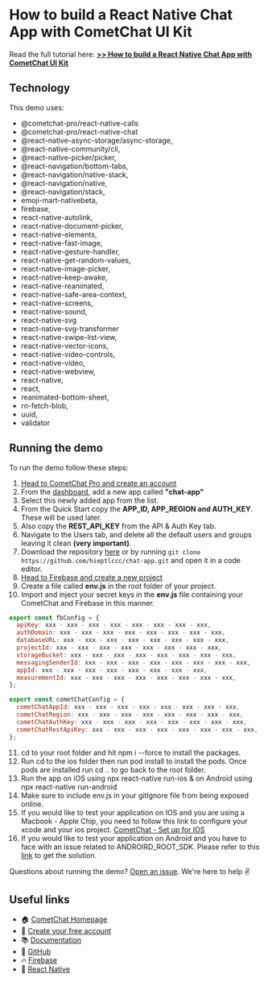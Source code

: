 # How to build a React Native Chat App with CometChat UI Kit

Read the full tutorial here: [**>> How to build a React Native Chat App with CometChat UI Kit**](https://www.cometchat.com/tutorials/#)

## Technology

This demo uses:

- @cometchat-pro/react-native-calls
- @cometchat-pro/react-native-chat
- @react-native-async-storage/async-storage,
- @react-native-community/cli,
- @react-native-picker/picker,
- @react-navigation/bottom-tabs,
- @react-navigation/native-stack,
- @react-navigation/native,
- @react-navigation/stack,
- emoji-mart-nativebeta,
- firebase,
- react-native-autolink,
- react-native-document-picker,
- react-native-elements,
- react-native-fast-image,
- react-native-gesture-handler,
- react-native-get-random-values,
- react-native-image-picker,
- react-native-keep-awake,
- react-native-reanimated,
- react-native-safe-area-context,
- react-native-screens,
- react-native-sound,
- react-native-svg
- react-native-svg-transformer
- react-native-swipe-list-view,
- react-native-vector-icons,
- react-native-video-controls,
- react-native-video,
- react-native-webview,
- react-native,
- react,
- reanimated-bottom-sheet,
- rn-fetch-blob,
- uuid,
- validator

## Running the demo

To run the demo follow these steps:

1. [Head to CometChat Pro and create an account](https://app.cometchat.com/signup)
2. From the [dashboard](https://app.cometchat.com/apps), add a new app called **"chat-app"**
3. Select this newly added app from the list.
4. From the Quick Start copy the **APP_ID, APP_REGION and AUTH_KEY**. These will be used later.
5. Also copy the **REST_API_KEY** from the API & Auth Key tab.
6. Navigate to the Users tab, and delete all the default users and groups leaving it clean **(very important)**.
7. Download the repository [here](https://github.com/hieptlccc/chat-app/archive/main.zip) or by running `git clone https://github.com/hieptlccc/chat-app.git` and open it in a code editor.
8. [Head to Firebase and create a new project](https://console.firebase.google.com)
9. Create a file called **env.js** in the root folder of your project.
10. Import and inject your secret keys in the **env.js** file containing your CometChat and Firebase in this manner.

```js
export const fbConfig = {
  apiKey: xxx - xxx - xxx - xxx - xxx - xxx - xxx - xxx,
  authDomain: xxx - xxx - xxx - xxx - xxx - xxx - xxx - xxx,
  databaseURL: xxx - xxx - xxx - xxx - xxx - xxx - xxx - xxx,
  projectId: xxx - xxx - xxx - xxx - xxx - xxx - xxx - xxx,
  storageBucket: xxx - xxx - xxx - xxx - xxx - xxx - xxx - xxx,
  messagingSenderId: xxx - xxx - xxx - xxx - xxx - xxx - xxx - xxx,
  appId: xxx - xxx - xxx - xxx - xxx - xxx - xxx - xxx,
  measurementId: xxx - xxx - xxx - xxx - xxx - xxx - xxx - xxx,
};

export const cometChatConfig = {
  cometChatAppId: xxx - xxx - xxx - xxx - xxx - xxx - xxx - xxx,
  cometChatRegion: xxx - xxx - xxx - xxx - xxx - xxx - xxx - xxx,
  cometChatAuthKey: xxx - xxx - xxx - xxx - xxx - xxx - xxx - xxx,
  cometChatRestApiKey: xxx - xxx - xxx - xxx - xxx - xxx - xxx - xxx,
};
```

11. cd to your root folder and hit npm i --force to install the packages.
12. Run cd to the ios folder then run pod install to install the pods. Once pods are installed run cd .. to go back to the root folder.
13. Run the app on iOS using npx react-native run-ios & on Android using npx react-native run-android
14. Make sure to include env.js in your gitIgnore file from being exposed online.
15. If you would like to test your application on IOS and you are using a Macbook - Apple Chip, you need to follow this link to configure your xcode and your ios project. [CometChat - Set up for IOS](https://prodocs.cometchat.com/docs/ios-setup)
16. If you would like to test your application on Android and you have to face with an issue related to ANDROIRD_ROOT_SDK. Please refer to this [link](https://stackoverflow.com/questions/27620262/sdk-location-not-found-define-location-with-sdk-dir-in-the-local-properties-fil) to get the solution.

Questions about running the demo? [Open an issue](https://github.com/hieptlccc/chat-app/issues). We're here to help ✌️

## Useful links

- 🏠 [CometChat Homepage](https://app.cometchat.com/signup)
- 🚀 [Create your free account](https://app.cometchat.com/apps)
- 📚 [Documentation](https://www.cometchat.com/docs/home/welcome)
- 👾 [GitHub](https://www.github.com/cometchat-pro)
- 🔥 [Firebase](https://console.firebase.google.com)
- 🔷 [React Native](https://reactnative.dev)
